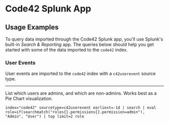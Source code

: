 # Code42 Splunk App
## Usage Examples

To query data imported through the Code42 Splunk app, you'll use Splunk's
built-in *Search & Reporting* app. The queries below should help you get started
with some of the data imported to the `code42` index.

### User Events

User events are imported to the `code42` index with a `c42userevent`
source type.

---

List which users are admins, and which are non-admins. Works best as a
Pie Chart visualization.

```
index="code42" sourcetype=c42userevent earliest=-1d | search | eval role=if(searchmatch("roles{}.permissions{}.permission=admin"), "Admin", "User") | top limit=2 role
```
